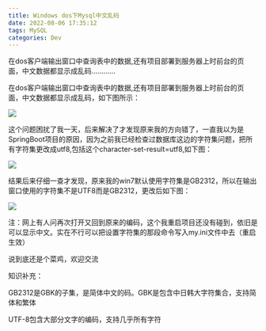 ```yaml
---
title: Windows dos下Mysql中文乱码
date: 2022-08-06 17:35:12
tags: MySQL
categories: Dev
---
```

在dos客户端输出窗口中查询表中的数据,还有项目部署到服务器上时前台的页面，中文数据都显示成乱码…………

<!-- more -->
在dos客户端输出窗口中查询表中的数据,还有项目部署到服务器上时前台的页面，中文数据都显示成乱码，如下图所示：

![](https://blog-cnd-1307088890.cos.ap-guangzhou.myqcloud.com/20220806173201.png)

 

这个问题困扰了我一天，后来解决了才发现原来我的方向错了，一直我以为是SpringBoot项目的原因，因为之前我已经检查过数据库这边的字符集问题，把所有字符集更改成utf8,包括这个character-set-result=utf8,如下图：

![](https://blog-cnd-1307088890.cos.ap-guangzhou.myqcloud.com/20220806173640.png)

结果后来仔细一查才发现，原来我的win7默认使用字符集是GB2312，所以在输出窗口使用的字符集不是UTF8而是GB2312，更改后如下图：

![](https://blog-cnd-1307088890.cos.ap-guangzhou.myqcloud.com/20220806173708.png)

注：网上有人问再次打开又回到原来的编码，这个我重启项目还没有碰到，依旧是可以显示中文。实在不行可以把设置字符集的那段命令写入my.ini文件中去（重启生效）

说到底还是个菜鸡，欢迎交流

 

知识补充：

GB2312是GBK的子集，是简体中文的码。GBK是包含中日韩大字符集合，支持简体和繁体

UTF-8包含大部分文字的编码，支持几乎所有字符
